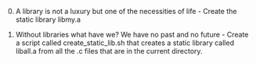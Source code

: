 0) A library is not a luxury but one of the necessities of life - Create the static library libmy.a

1) Without libraries what have we? We have no past and no future - Create a script called create_static_lib.sh that creates a static library called liball.a from all the .c files that are in the current directory.
